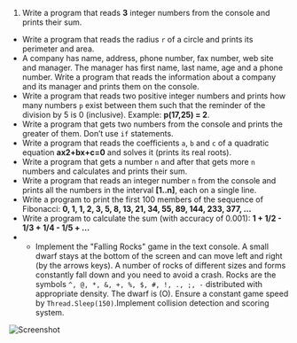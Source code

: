 1. Write a program that reads **3** integer numbers from the console and prints their sum.
*	Write a program that reads the radius `r` of a circle and prints its perimeter and area.
*	A company has name, address, phone number, fax number, web site and manager. The manager has first name, last name, age and a phone number. Write a program that reads the information about a company and its manager and prints them on the console.
*	Write a program that reads two positive integer numbers and prints how many numbers `p` exist between them such that the reminder of the division by 5 is 0 (inclusive). Example: **p(17,25) = 2**.
*	Write a program that gets two numbers from the console and prints the greater of them. Don’t use `if` statements.
*	Write a program that reads the coefficients `a`, `b` and `c` of a quadratic equation **ax2+bx+c=0** and solves it (prints its real roots).
*	Write a program that gets a number `n` and after that gets more `n` numbers and calculates and prints their sum. 
*	Write a program that reads an integer number `n` from the console and prints all the numbers in the interval **[1..n]**, each on a single line.
*	Write a program to print the first 100 members of the sequence of Fibonacci: **0, 1, 1, 2, 3, 5, 8, 13, 21, 34, 55, 89, 144, 233, 377, …**
*	Write a program to calculate the sum (with accuracy of 0.001): **1 + 1/2 - 1/3 + 1/4 - 1/5 + ...**
*	* Implement the "Falling Rocks" game in the text console. A small dwarf stays at the bottom of the screen and can move left and right (by the arrows keys). A number of rocks of different sizes and forms constantly fall down and you need to avoid a crash. Rocks are the symbols `^, @, *, &, +, %, $, #, !, ., ;, -` distributed with appropriate density. The dwarf is (O). Ensure a constant game speed by `Thread.Sleep(150)`.Implement collision detection and scoring system.

![Screenshot]()
